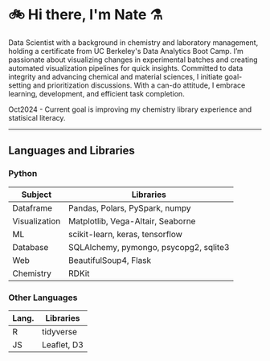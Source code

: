 # 🚲 Hi there, I'm Nate ⚗️

Data Scientist with a background in chemistry and laboratory management, holding a certificate from UC Berkeley's Data Analytics Boot Camp. I’m passionate about visualizing changes in experimental batches and creating automated visualization pipelines for quick insights. Committed to data integrity and advancing chemical and material sciences, I initiate goal-setting and prioritization discussions. With a can-do attitude, I embrace learning, development, and efficient task completion.

Oct2024 - Current goal is improving my chemistry library experience and statisical literacy. 

---

## Languages and Libraries

### Python

Subject| Libraries
---|---
Dataframe | Pandas, Polars, PySpark, numpy
Visualization | Matplotlib, Vega-Altair, Seaborne
ML | scikit-learn, keras, tensorflow
Database | SQLAlchemy, pymongo, psycopg2, sqlite3
Web | BeautifulSoup4, Flask
Chemistry | RDKit

### Other Languages
Lang. | Libraries
---|---
R | tidyverse
JS | Leaflet, D3


<!--

Skills 
Languages: Python, SQL, R, Java, Javascript, HTML/CSS, JSON
Applications:  VS Code, Jupyter Lab, R-Studio, postgreSQL, SQlite, MongoDB, Tableau, GitHub, GIT, CLI
Python Libraries: pandas, numpy, scikit-learn, scipy, matplotlib, vega-altair, SQLAlchemy, pymongo, Flask, BeautifulSoup, RDKit, openBabel
Chemical: Electrochemical testing, organic synthesis, ultra-pure analytical chemistry, Chemdraw, SciFinder. DFT modeling basics
WebDev Libraries: JS - Leaflet, D3, Plotly

**Nate-Sheibley/Nate-Sheibley** is a ✨ _special_ ✨ repository because its `README.md` (this file) appears on your GitHub profile.
-->
